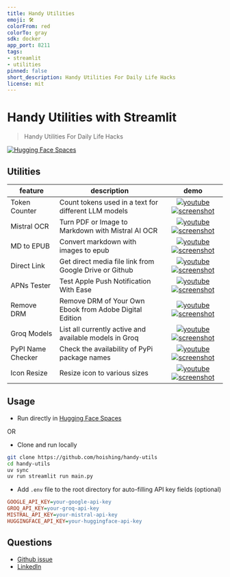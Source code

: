 ```yaml
---
title: Handy Utilities
emoji: 🛠️
colorFrom: red
colorTo: gray
sdk: docker
app_port: 8211
tags:
- streamlit
- utilities
pinned: false
short_description: Handy Utilities For Daily Life Hacks
license: mit
---
```


# Handy Utilities with Streamlit

> Handy Utilities For Daily Life Hacks

[![Hugging Face Spaces](https://img.shields.io/badge/%F0%9F%A4%97%20Hugging%20Face-Spaces-blue)](https://huggingface.co/spaces/hoishing/handy-utils)

## Utilities

| feature | description | demo |
| --- | --- | :---: |
| Token Counter | Count tokens used in a text for different LLM models |  [![youtube]](https://youtu.be/gfKEGCvUJbQ)  [![screenshot]](https://raw.githubusercontent.com/hoishing/handy-utils/main/screenshots/token_counter.webp) |
| Mistral OCR | Turn PDF or Image to Markdown with Mistral AI OCR |  [![youtube]](https://youtu.be/NGe5YIqdYQQ)  [![screenshot]](https://raw.githubusercontent.com/hoishing/handy-utils/main/screenshots/mistral_ocr.webp) |
| MD to EPUB | Convert markdown with images to epub |  [![youtube]](https://youtu.be/X3eKrTwfYHw)  [![screenshot]](https://raw.githubusercontent.com/hoishing/handy-utils/main/screenshots/md2epub.webp) |
| Direct Link | Get direct media file link from Google Drive or Github |  [![youtube]](https://youtu.be/1v-viXpOY2g)  [![screenshot]](https://raw.githubusercontent.com/hoishing/handy-utils/main/screenshots/direct_link.webp) |
| APNs Tester | Test Apple Push Notification With Ease |  [![youtube]](https://youtu.be/ZocYEKC9rSA)  [![screenshot]](https://raw.githubusercontent.com/hoishing/handy-utils/main/screenshots/apn_tester.webp) |
| Remove DRM | Remove DRM of Your Own Ebook from Adobe Digital Edition |  [![youtube]](https://youtu.be/frNyHMN4_e4)  [![screenshot]](https://raw.githubusercontent.com/hoishing/handy-utils/main/screenshots/rm_drm.webp) |
| Groq Models | List all currently active and available models in Groq |  [![youtube]](https://youtu.be/CO8QFJhJ2Z8)  [![screenshot]](https://raw.githubusercontent.com/hoishing/handy-utils/main/screenshots/groq_models.webp) |
| PyPI Name Checker | Check the availability of PyPi package names |  [![youtube]](https://youtu.be/SRdoIzs6N3k)  [![screenshot]](https://raw.githubusercontent.com/hoishing/handy-utils/main/screenshots/pypi_name_checker.webp) |
| Icon Resize | Resize icon to various sizes |  [![youtube]](https://youtu.be/3enxU_c3hzg)  [![screenshot]](https://raw.githubusercontent.com/hoishing/handy-utils/main/screenshots/icon_resize.webp) |

[screenshot]: https://api.iconify.design/material-symbols:imagesmode-rounded.svg?color=%23ffae52
[youtube]: https://api.iconify.design/bi:youtube.svg?color=%23ff4242

## Usage

- Run directly in [Hugging Face Spaces](https://huggingface.co/spaces/hoishing/handy-utils)

OR

- Clone and run locally

```bash
git clone https://github.com/hoishing/handy-utils
cd handy-utils
uv sync
uv run streamlit run main.py
```

- Add `.env` file to the root directory for auto-filling API key fields (optional)

```ini
GOOGLE_API_KEY=your-google-api-key
GROQ_API_KEY=your-groq-api-key
MISTRAL_API_KEY=your-mistral-api-key
HUGGINGFACE_API_KEY=your-huggingface-api-key
```

## Questions

- [Github issue]
- [LinkedIn]

[Github issue]: https://github.com/hoishing/handy-utils/issues
[LinkedIn]: https://www.linkedin.com/in/kng2
